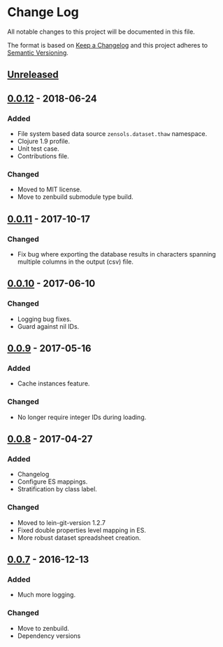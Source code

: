 # Change Log
All notable changes to this project will be documented in this file.

The format is based on [Keep a Changelog](http://keepachangelog.com/)
and this project adheres to [Semantic Versioning](http://semver.org/).


## [Unreleased]


## [0.0.12] - 2018-06-24
### Added
- File system based data source `zensols.dataset.thaw` namespace.
- Clojure 1.9 profile.
- Unit test case.
- Contributions file.

### Changed
- Moved to MIT license.
- Move to zenbuild submodule type build.


## [0.0.11] - 2017-10-17
### Changed
- Fix bug where exporting the database results in characters spanning multiple
  columns in the output (csv) file.

## [0.0.10] - 2017-06-10
### Changed
- Logging bug fixes.
- Guard against nil IDs.


## [0.0.9] - 2017-05-16
### Added
- Cache instances feature.

### Changed
- No longer require integer IDs during loading.


## [0.0.8] - 2017-04-27
### Added
- Changelog
- Configure ES mappings.
- Stratification by class label.

### Changed
- Moved to lein-git-version 1.2.7
- Fixed double properties level mapping in ES.
- More robust dataset spreadsheet creation.


## [0.0.7] - 2016-12-13
### Added
- Much more logging.

### Changed
- Move to zenbuild.
- Dependency versions


[Unreleased]: https://github.com/plandes/clj-ml-dataset/compare/v0.0.12...HEAD
[0.0.12]: https://github.com/plandes/clj-ml-dataset/compare/v0.0.11...v0.0.12
[0.0.11]: https://github.com/plandes/clj-ml-dataset/compare/v0.0.10...v0.0.11
[0.0.10]: https://github.com/plandes/clj-ml-dataset/compare/v0.0.9...v0.0.10
[0.0.9]: https://github.com/plandes/clj-ml-dataset/compare/v0.0.8...v0.0.9
[0.0.8]: https://github.com/plandes/clj-ml-dataset/compare/v0.0.7...v0.0.8
[0.0.7]: https://github.com/plandes/clj-ml-dataset/compare/v0.0.6...v0.0.7
[0.0.6]: https://github.com/plandes/clj-ml-dataset/compare/v0.0.5...v0.0.6
